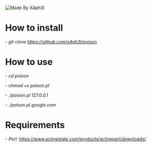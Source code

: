 ![Made By X4ph3l](http://i.imgur.com/oqfXKIR.png)
                             
                             
                             
 # **How to install**
 
*- git clone* https://github.com/x4ph3l/poison
 
 # **How to use**
 
 *- cd poison*
 
 *- chmod +x poison.pl*
 
 *- ./poison.pl 127.0.0.1*
 
 *- ./poison.pl google.com*

# **Requirements**

*- Perl:* https://www.activestate.com/products/activeperl/downloads/
